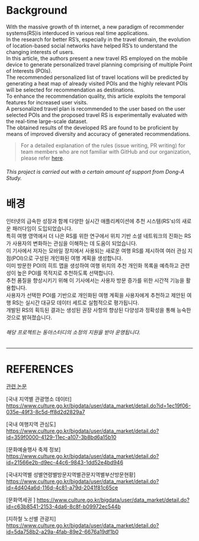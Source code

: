 # Background

With the massive growth of th internet, a new paradigm of recommender systems(RS)is interduced in various real time applications.  
In the research for better RS’s, especially in the travel domain, the
evolution of location-based social networks have helped RS’s to understand the changing interests of
users.  
In this article, the authors present a new travel RS employed on the mobile device to generate
personalized travel planning comprising of multiple Point of Interests (POIs).  
The recommended personalized list of travel locations will be predicted by generating a heat map of already visited
POIs and the highly relevant POIs will be selected for recommendation as destinations.  
To enhance the recommendation quality, this article exploits the temporal features for increased user visits.  
A personalized travel plan is recommended to the user based on the user selected POIs and the proposed
travel RS is experimentally evaluated with the real-time large-scale dataset.  
The obtained results of the developed RS are found to be proficient by means of improved diversity and accuracy of generated recommendations.  


> For a detailed explanation of the rules (issue writing, PR writing) for team members who are not familiar with GitHub and our organization, please refer [here](https://github.com/DAU-BigDataTeams/GitGuide.git).


###### This project is carried out with a certain amount of support from Dong-A Study.  

# 배경
인터넷의 급속한 성장과 함께 다양한 실시간 애플리케이션에 추천 시스템(RS's)의 새로운 패러다임이 도입되었습니다.  
특히 여행 영역에서 더 나은 RS를 위한 연구에서 위치 기반 소셜 네트워크의 진화는 RS가 사용자의 변화하는 관심을 이해하는 데 도움이 되었습니다.  
이 기사에서 저자는 모바일 장치에서 사용되는 새로운 여행 RS를 제시하여 여러 관심 지점(POI)으로 구성된 개인화된 여행 계획을 생성합니다.  
이미 방문한 POI의 히트 맵을 생성하여 여행 위치의 추천 개인화 목록을 예측하고 관련성이 높은 POI를 목적지로 추천하도록 선택합니다.  
추천 품질을 향상시키기 위해 이 기사에서는 사용자 방문 증가를 위한 시간적 기능을 활용합니다.  
사용자가 선택한 POI를 기반으로 개인화된 여행 계획을 사용자에게 추천하고 제안된 여행 RS는 실시간 대규모 데이터 세트로 실험적으로 평가됩니다.  
개발된 RS의 획득된 결과는 생성된 권장 사항의 향상된 다양성과 정확성을 통해 능숙한 것으로 밝혀졌습니다.  

###### 해당 프로젝트는 동아스터디의 소정의 지원을 받아 운영됩니다.

----

# REFERENCES

[관련 논문](https://www.igi-global.com/article/effective-knowledge-based-recommender-system-for-tailored-multiple-point-of-interest-recommendation/219272)

[국내 지역별 관광명소 데이터]
https://www.culture.go.kr/bigdata/user/data_market/detail.do?id=1ec19f06-035e-49f3-8c5d-ff8d2d2829a7

[국내 여행지역 관심도]
https://www.culture.go.kr/bigdata/user/data_market/detail.do?id=359f0000-4129-11ec-a107-3b8bd6a15b10

[문화예술행사 축제 정보]
https://www.culture.go.kr/bigdata/user/data_market/detail.do?id=21566e2b-d9ec-44c6-9843-1dd52e4bd946

[국내지역별 성별연령별방문지역별관문지역별부산방문현황]
https://www.culture.go.kr/bigdata/user/data_market/detail.do?id=4d404a6d-116d-4c81-a79d-2041f81c65ce

[문화역세권 ]
https://www.culture.go.kr/bigdata/user/data_market/detail.do?id=c63b8541-2153-4da6-8c8f-b09972ec544b

[지하철 노선별 관광지]
https://www.culture.go.kr/bigdata/user/data_market/detail.do?id=5da758b2-a29a-4fab-89e2-6676a19df1b0
